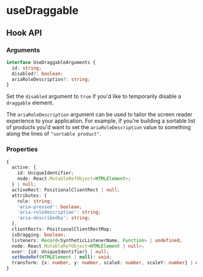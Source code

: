 # useDraggable



## Hook API

### Arguments

```typescript
interface UseDraggableArguments {
  id: string;
  disabled?: boolean;
  ariaRoleDescription?: string;
}
```

Set the `disabled` argument to `true` if you'd like to temporarily disable a `draggable` element.

The `ariaRoleDescription` argument can be used to tailor the screen reader experience to your application. For example, if you're building a sortable list of products you'd want to set the `ariaRoleDescription` value to something along the lines of `"sortable product"`.

### Properties

```typescript
{
  active: {
    id: UniqueIdentifier;
    node: React.MutableRefObject<HTMLElement>;
  } | null;
  activeRect: PositionalClientRect | null;
  attributes: {
    role: string;
    'aria-pressed': boolean;
    'aria-roledescription': string;
    'aria-describedby': string;
  },
  clientRects: PositionalClientRectMap;
  isDragging: boolean;
  listeners: Record<SyntheticListenerName, Function> | undefined;
  node: React.MutableRefObject<HTMLElement | null>;
  over: {id: UniqueIdentifier} | null;
  setNodeRef(HTMLElement | null): void;
  transform: {x: number, y: number, scaleX: number, scaleY: number} | null;
}
```

